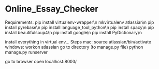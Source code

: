 # Online_Essay_Checker

Requirements:
pip install virtualenv-wrapper\n
mkvirtualenv atlassian\n
pip install pyrebase\n
pip install language_tool_python\n
pip install spacy\n
pip install beautifulsoup4\n
pip install google\n
pip install PyDictionary\n

install everything in virtual env...
Steps
mac:
  source atlassian/bin/activate
windows:
  workon atlassian
go to directory (to manage.py file)
python manage.py runserver

go to browser
open localhost:8000/

